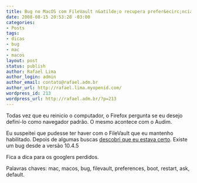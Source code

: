 ```yaml
---
title: Bug no MacOS com FileVault n&atilde;o recupera prefer&ecirc;ncias
date: 2008-08-15 20:53:28 -03:00
categories:
- Posts
tags:
- dicas
- bug
- mac
- macos
layout: post
status: publish
author: Rafael Lima
author_login: admin
author_email: contato@rafael.adm.br
author_url: http://rafael.lima.myopenid.com/
wordpress_id: 213
wordpress_url: http://rafael.adm.br/?p=213
---
```


Todas vez que eu reinicio o computador, o Firefox pergunta se eu desejo defin&iacute;-lo como navegador padr&atilde;o. O mesmo acontece com o Audim.

Eu suspeitei que pudesse ter haver com o FileVault que eu mantenho habilitado. Depois de algumas buscas <a href="http://forums.macrumors.com/showthread.php?t=467149">descobri que eu estava certo</a>. Existe um bug desde a vers&atilde;o 10.4.5

Fica a dica para os googlers perdidos.

Palavras chaves: mac, macos, bug, filevault, preferences, boot, restart, ask, default.
